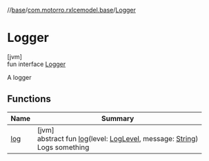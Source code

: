 //[base](../../../index.md)/[com.motorro.rxlcemodel.base](../index.md)/[Logger](index.md)

# Logger

[jvm]\
fun interface [Logger](index.md)

A logger

## Functions

| Name | Summary |
|---|---|
| [log](log.md) | [jvm]<br>abstract fun [log](log.md)(level: [LogLevel](../-log-level/index.md), message: [String](https://kotlinlang.org/api/latest/jvm/stdlib/kotlin/-string/index.html))<br>Logs something |
